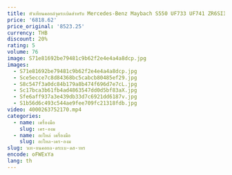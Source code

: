 ```yaml
---
title: หัวเทียนคอยล์จุดระเบิดสําหรับ Mercedes-Benz Maybach S550 UF733 UF741 ZR6SII3320 0221604034   ไอซี839
price: '6818.62'
price_original: '8523.25'
currency: THB
discount: 20%
rating: 5
volume: 76
image: S71e81692be79481c9b62f2e4e4a4a8dcp.jpg
images:
  - S71e81692be79481c9b62f2e4e4a4a8dcp.jpg
  - Sce5ecce7c8d84368bc5cabcb80485ef29.jpg
  - S8c547f3a0dc84b179a8b474f696d7e7cL.jpg
  - Sc17bca3b61fb4ad4863547dd0d5bf83aX.jpg
  - Sfe6aff937a3e439db33d7c6921dd6187v.jpg
  - S1b56d6c493c544ae9fee709fc21318fdb.jpg
video: 4000263752170.mp4
categories:
  - name: เครื่องมือ
    slug: เคร-องม
  - name: อะไหล่ เครื่องมือ
    slug: อะไหล-เคร-องม
slug: วเท-ยนคอยล-ดระเบ-ดส-าหร
encode: oFWExYa
lang: th
---
```

  